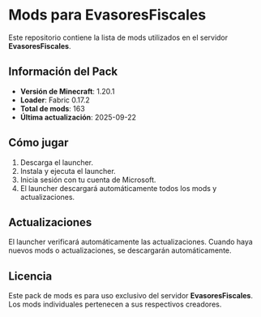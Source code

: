 # Mods para EvasoresFiscales

Este repositorio contiene la lista de mods utilizados en el servidor **EvasoresFiscales**.

## Información del Pack

- **Versión de Minecraft**: 1.20.1
- **Loader**: Fabric 0.17.2
- **Total de mods**: 163
- **Última actualización**: 2025-09-22

## Cómo jugar

1. Descarga el launcher.
2. Instala y ejecuta el launcher.
3. Inicia sesión con tu cuenta de Microsoft.
4. El launcher descargará automáticamente todos los mods y actualizaciones.

## Actualizaciones

El launcher verificará automáticamente las actualizaciones. Cuando haya nuevos mods o actualizaciones, se descargarán automáticamente.

## Licencia

Este pack de mods es para uso exclusivo del servidor **EvasoresFiscales**. Los mods individuales pertenecen a sus respectivos creadores.
